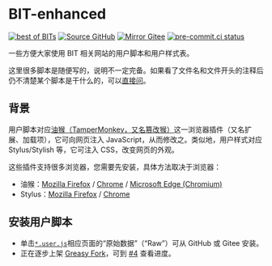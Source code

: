# BIT-enhanced

[![best of BITs](https://img.shields.io/endpoint?url=https://raw.githubusercontent.com/YDX-2147483647/best-of-bits/main/config/badge/v1.json)](https://github.com/YDX-2147483647/best-of-bits)
[![Source GitHub](https://img.shields.io/badge/Source-GitHub-lightgray?logo=github)](https://github.com/YDX-2147483647/BIT-enhanced/)
[![Mirror Gitee](https://img.shields.io/badge/Mirror-Gitee-red?logo=gitee)](https://gitee.com/YDX-2147483647/BIT-enhanced/)
[![pre-commit.ci status](https://results.pre-commit.ci/badge/github/YDX-2147483647/BIT-enhanced/main.svg)](https://results.pre-commit.ci/latest/github/YDX-2147483647/BIT-enhanced/main)

一些方便大家使用 BIT 相关网站的用户脚本和用户样式表。

这里很多脚本是随便写的，说明不一定完备。如果看了文件名和文件开头的注释后仍不清楚某个脚本是干什么的，可以[直接问](https://github.com/YDX-2147483647/BIT-enhanced/discussions/new?category=q-a)。

## 背景

用户脚本对应[油猴（TamperMonkey，又名篡改猴）](https://www.tampermonkey.net/)这一浏览器插件（又名扩展、加载项），它可向网页注入 JavaScript，从而修改之。类似地，用户样式对应 Stylus/Stylish 等，它可注入 CSS，改变网页的外观。

这些插件支持很多浏览器，您需要先安装，具体方法取决于浏览器：

- 油猴：[Mozilla Firefox](https://addons.mozilla.org/zh-CN/firefox/addon/tampermonkey/) / [Chrome](https://chromewebstore.google.com/detail/tampermonkey/dhdgffkkebhmkfjojejmpbldmpobfkfo) / [Microsoft Edge (Chromium)](https://microsoftedge.microsoft.com/addons/detail/tampermonkey/iikmkjmpaadaobahmlepeloendndfphd)
- Stylus：[Mozilla Firefox](https://addons.mozilla.org/zh-CN/firefox/addon/styl-us/) / [Chrome](https://chromewebstore.google.com/detail/stylus/clngdbkpkpeebahjckkjfobafhncgmne)

## 安装用户脚本

- 单击[`*.user.js`](./TamperMonkey/)相应页面的“原始数据”（“Raw”）可从 GitHub 或 Gitee 安装。
- 正在逐步上架 [Greasy Fork](https://greasyfork.org/)，可到 [#4](https://github.com/YDX-2147483647/BIT-enhanced/issues/4) 查看进度。
